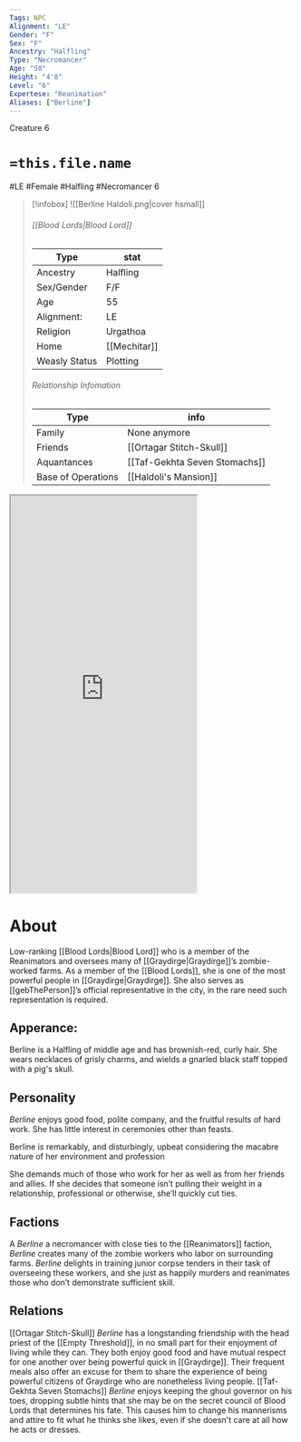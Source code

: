 ```yaml
---
Tags: NPC
Alignment: "LE"
Gender: "F"
Sex: "F"
Ancestry: "Halfling"
Type: "Necromancer"
Age: "50"
Height: "4'8"
Level: "6"
Expertese: "Reanimation"
Aliases: ["Berline"]
---
```

<span stylle=align:right;>Creature 6</span>
# `=this.file.name`
#LE #Female #Halfling #Necromancer 6

> [!infobox]
> ![[Berline Haldoli.png|cover hsmall]]
> ###### [[Blood Lords|Blood Lord]]
> | Type | stat |
 > |---|---|
  > |Ancestry | Halfling |
  > | Sex/Gender | F/F |
  > |Age | 55 |
  > |Alignment: | LE |
  > | Religion | Urgathoa |
  > | Home | [[Mechitar]] |
  > |Weasly Status | Plotting |
  > ######  Relationship Infomation
  > | Type | info |
  > |--- |---|
  > | Family  | None anymore |
  > | Friends | [[Ortagar Stitch-Skull]] |
  > | Aquantances | [[Taf-Gekhta Seven Stomachs]] |
  > | Base of Operations | [[Haldoli's Mansion]] |

<iframe width=65% height=700px src="https://2e.aonprd.com/NPCs.aspx?ID=929&Elite=true"></iframe>

# About
Low-ranking [[Blood Lords|Blood Lord]] who is a member of the Reanimators and oversees many of [[Graydirge|Graydirge]]’s zombie-worked farms. As a member of the [[Blood Lords]], she is one of the most powerful people in [[Graydirge|Graydirge]]. She also serves as [[gebThePerson]]’s official representative in the city, in the rare need such representation is required. 

## Apperance:
Berline is a Halfling of middle age and has brownish-red, curly hair. She wears necklaces of grisly charms, and wields a gnarled black staff topped with a pig's skull.

## Personality
*Berline* enjoys good food, polite company, and the fruitful results of hard work. She has little interest in ceremonies other than feasts. 

Berline is remarkably, and disturbingly, upbeat considering the macabre nature of her environment and profession

She demands much of those who work for her as well as from her friends and allies. If she decides that someone isn’t pulling their weight in a relationship, professional or otherwise, she’ll quickly cut ties.

## Factions
A *Berline* a necromancer with close ties to the [[Reanimators]] faction, *Berline* creates many of the zombie workers who labor on surrounding farms. *Berline* delights in training junior corpse tenders in their task of overseeing these workers, and she just as happily murders and reanimates those who don’t demonstrate sufficient skill. 

## Relations
[[Ortagar Stitch-Skull]]
	*Berline* has a longstanding friendship with the head priest of the [[Empty Threshold]], in no small part for their enjoyment of living while they can. They both enjoy good food and have mutual respect for one another over being powerful quick in [[Graydirge]]. Their frequent meals also offer an excuse for them to share the experience of being powerful citizens of Graydirge who are nonetheless living people.
[[Taf-Gekhta Seven Stomachs]]
	*Berline* enjoys keeping the ghoul governor on his toes, dropping subtle hints that she may be on the secret council of Blood Lords that determines his fate. This causes him to change his mannerisms and attire to fit what he thinks she likes, even if she doesn't care at all how he acts or dresses.